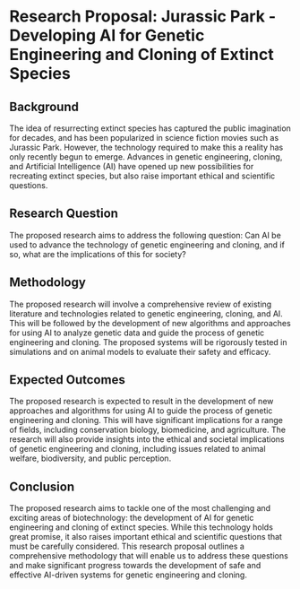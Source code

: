 # Research Proposal: Jurassic Park - Developing AI for Genetic Engineering and Cloning of Extinct Species

## Background
The idea of resurrecting extinct species has captured the public imagination for decades, and has been popularized in science fiction movies such as Jurassic Park. However, the technology required to make this a reality has only recently begun to emerge. Advances in genetic engineering, cloning, and Artificial Intelligence (AI) have opened up new possibilities for recreating extinct species, but also raise important ethical and scientific questions.

## Research Question
The proposed research aims to address the following question:
Can AI be used to advance the technology of genetic engineering and cloning, and if so, what are the implications of this for society?

## Methodology
The proposed research will involve a comprehensive review of existing literature and technologies related to genetic engineering, cloning, and AI. This will be followed by the development of new algorithms and approaches for using AI to analyze genetic data and guide the process of genetic engineering and cloning. The proposed systems will be rigorously tested in simulations and on animal models to evaluate their safety and efficacy.

## Expected Outcomes
The proposed research is expected to result in the development of new approaches and algorithms for using AI to guide the process of genetic engineering and cloning. This will have significant implications for a range of fields, including conservation biology, biomedicine, and agriculture. The research will also provide insights into the ethical and societal implications of genetic engineering and cloning, including issues related to animal welfare, biodiversity, and public perception.

## Conclusion
The proposed research aims to tackle one of the most challenging and exciting areas of biotechnology: the development of AI for genetic engineering and cloning of extinct species. While this technology holds great promise, it also raises important ethical and scientific questions that must be carefully considered. This research proposal outlines a comprehensive methodology that will enable us to address these questions and make significant progress towards the development of safe and effective AI-driven systems for genetic engineering and cloning.
